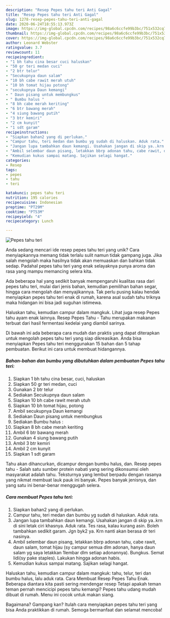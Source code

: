 ```yaml
---
description: "Resep Pepes tahu teri Anti Gagal"
title: "Resep Pepes tahu teri Anti Gagal"
slug: 1278-resep-pepes-tahu-teri-anti-gagal
date: 2020-06-24T18:55:13.973Z
image: https://img-global.cpcdn.com/recipes/98a6c6ccfe99b3bc/751x532cq70/pepes-tahu-teri-foto-resep-utama.jpg
thumbnail: https://img-global.cpcdn.com/recipes/98a6c6ccfe99b3bc/751x532cq70/pepes-tahu-teri-foto-resep-utama.jpg
cover: https://img-global.cpcdn.com/recipes/98a6c6ccfe99b3bc/751x532cq70/pepes-tahu-teri-foto-resep-utama.jpg
author: Leonard Webster
ratingvalue: 3.7
reviewcount: 11
recipeingredient:
- "1 bh tahu cina besar cuci haluskan"
- "50 gr teri medan cuci"
- "2 btr telur"
- "Secukupnya daun salam"
- "10 bh cabe rawit merah utuh"
- "10 bh tomat hijau potong"
- "secukupnya Daun kemangi"
- " Daun pisang untuk membungkus"
- " Bumbu halus "
- "8 bh cabe merah keriting"
- "6 btr bawang merah"
- "4 siung bawang putih"
- "3 btr kemiri"
- "2 cm kunyit"
- "1 sdt garam"
recipeinstructions:
- "Siapkan bahan2 yang di perlukan."
- "Campur tahu, teri medan dan bumbu yg sudah di haluskan. Aduk rata."
- "Jangan lupa tambahkan daun kemangi. Usahakan jangan di skip ya..krn di sini letak ciri khasnya. Aduk rata. Tes rasa, kalau kurang asin. Boleh tambahkan sedikit garam. Jgn byk2 ya. Krn nanti akan berasa dr teri nasinya."
- "Ambil selembar daun pisang, letakkan bbrp adonan tahu, cabe rawit, daun salam, tomat hijau (sy campur semua dlm adonan, hanya daun salam yg saya letakkan 1lembar dlm setiap adonannya). Bungkus. Semat lidi(sy pake staples). Lakukan hingga adonan habis."
- "Kemudian kukus sampai matang. Sajikan selagi hangat."
categories:
- Resep
tags:
- pepes
- tahu
- teri

katakunci: pepes tahu teri 
nutrition: 195 calories
recipecuisine: Indonesian
preptime: "PT29M"
cooktime: "PT53M"
recipeyield: "4"
recipecategory: Lunch

---
```



![Pepes tahu teri](https://img-global.cpcdn.com/recipes/98a6c6ccfe99b3bc/751x532cq70/pepes-tahu-teri-foto-resep-utama.jpg)

Anda sedang mencari ide resep pepes tahu teri yang unik? Cara menyiapkannya memang tidak terlalu sulit namun tidak gampang juga. Jika salah mengolah maka hasilnya tidak akan memuaskan dan bahkan tidak sedap. Padahal pepes tahu teri yang enak selayaknya punya aroma dan rasa yang mampu memancing selera kita.

Ada beberapa hal yang sedikit banyak mempengaruhi kualitas rasa dari pepes tahu teri, mulai dari jenis bahan, kemudian pemilihan bahan segar, hingga cara mengolah dan menyajikannya. Tak perlu pusing kalau hendak menyiapkan pepes tahu teri enak di rumah, karena asal sudah tahu triknya maka hidangan ini bisa jadi suguhan istimewa.

Haluskan tahu, kemudian campur dalam mangkuk. Lihat juga resep Pepes tahu ayam enak lainnya. Resep Pepes Tahu - Tahu merupakan makanan terbuat dari hasil fermentasi kedelai yang diambil sarinya.


Di bawah ini ada beberapa cara mudah dan praktis yang dapat diterapkan untuk mengolah pepes tahu teri yang siap dikreasikan. Anda bisa menyiapkan Pepes tahu teri menggunakan 15 bahan dan 5 tahap pembuatan. Berikut ini cara untuk membuat hidangannya.

<!--inarticleads1-->

##### Bahan-bahan dan bumbu yang dibutuhkan dalam pembuatan Pepes tahu teri:

1. Siapkan 1 bh tahu cina besar, cuci, haluskan
1. Siapkan 50 gr teri medan, cuci
1. Gunakan 2 btr telur
1. Sediakan Secukupnya daun salam
1. Siapkan 10 bh cabe rawit merah utuh
1. Siapkan 10 bh tomat hijau, potong
1. Ambil secukupnya Daun kemangi
1. Sediakan  Daun pisang untuk membungkus
1. Sediakan  Bumbu halus :
1. Siapkan 8 bh cabe merah keriting
1. Ambil 6 btr bawang merah
1. Gunakan 4 siung bawang putih
1. Ambil 3 btr kemiri
1. Ambil 2 cm kunyit
1. Siapkan 1 sdt garam


Tahu akan dihancurkan, dicampur dengan bumbu halus, dan. Resep pepes tahu - Salah satu sumber protein nabati yang sering dikonsumsi oleh masyarakat adalah tahu. Teksturnya yang lembut berpadu dengan rasanya yang nikmat membuat lauk pauk ini banyak. Pepes banyak jenisnya, dan yang satu ini benar-benar menggugah selera. 

<!--inarticleads2-->

##### Cara membuat Pepes tahu teri:

1. Siapkan bahan2 yang di perlukan.
1. Campur tahu, teri medan dan bumbu yg sudah di haluskan. Aduk rata.
1. Jangan lupa tambahkan daun kemangi. Usahakan jangan di skip ya..krn di sini letak ciri khasnya. Aduk rata. Tes rasa, kalau kurang asin. Boleh tambahkan sedikit garam. Jgn byk2 ya. Krn nanti akan berasa dr teri nasinya.
1. Ambil selembar daun pisang, letakkan bbrp adonan tahu, cabe rawit, daun salam, tomat hijau (sy campur semua dlm adonan, hanya daun salam yg saya letakkan 1lembar dlm setiap adonannya). Bungkus. Semat lidi(sy pake staples). Lakukan hingga adonan habis.
1. Kemudian kukus sampai matang. Sajikan selagi hangat.


Haluskan tahu, kemudian campur dalam mangkuk: tahu, telur, teri dan bumbu halus, lalu aduk rata. Cara Membuat Resep Pepes Tahu Enak. Beberapa diantara kita pasti sering mendengar resep Tetapi apakah teman teman pernah mencicipi pepes tahu kemangi? Pepes tahu udang mudah dibuat di rumah. Menu ini cocok untuk makan siang. 

Bagaimana? Gampang kan? Itulah cara menyiapkan pepes tahu teri yang bisa Anda praktikkan di rumah. Semoga bermanfaat dan selamat mencoba!

